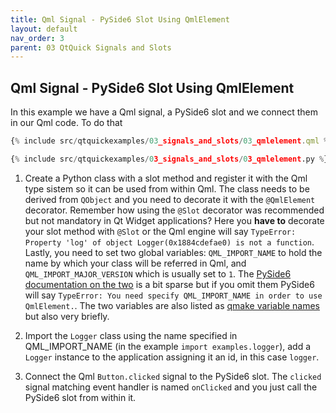 ```yaml
---
title: Qml Signal - PySide6 Slot Using QmlElement
layout: default
nav_order: 3
parent: 03 QtQuick Signals and Slots
---
```


## Qml Signal - PySide6 Slot Using QmlElement

In this example we have a Qml signal, a PySide6 slot and we connect them in our Qml code. To do that

```qml
{% include src/qtquickexamples/03_signals_and_slots/03_qmlelement.qml %}
```

```python
{% include src/qtquickexamples/03_signals_and_slots/03_qmlelement.py %}
```

1. Create a Python class with a slot method and register it with the Qml type sistem so it can be used from within Qml. The class needs to be derived from `QObject` and you need to decorate it with the `@QmlElement` decorator. Remember how using the `@Slot` decorator was recommended but not mandatory in Qt Widget applications? Here you **have to** decorate your slot method with `@Slot` or the Qml engine will say `TypeError: Property 'log' of object Logger(0x1884cdefae0) is not a function`. Lastly, you need to set two global variables: `QML_IMPORT_NAME` to hold the name by which your class will be referred in Qml, and `QML_IMPORT_MAJOR_VERSION` which is usually set to `1`. The [PySide6 documentation on the two](https://doc.qt.io/qtforpython-6/PySide6/QtQml/QmlElement.html) is a bit sparse but if you omit them PySide6 will say `TypeError: You need specify QML_IMPORT_NAME in order to use QmlElement.`. The two variables are also listed as [qmake variable names](https://doc.qt.io/qt-6/qmake-variable-reference.html) but also very briefly.

2. Import the `Logger` class using the name specified in QML_IMPORT_NAME (in the example `import examples.logger`),  add a `Logger` instance to the application assigning it an id, in this case `logger`.

3. Connect the Qml `Button.clicked` signal to the PySide6 slot. The `clicked` signal matching event handler is named `onClicked` and you just call the PySide6 slot from within it.